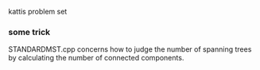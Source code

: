 kattis problem set

### some trick

STANDARDMST.cpp concerns how to judge the number of spanning trees by calculating the number of connected components.
